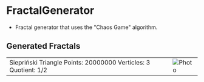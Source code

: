 # FractalGenerator
  - Fractal generator that uses the "Chaos Game" algorithm.

## Generated Fractals
| | |
| ------ | ------ |
| Siepriński Triangle  Points: 20000000  Verticles: 3  Quotient: 1/2| ![Photo]([https://github.com/Clwmm/Minesweeper/blob/master/Minesweeper/res/ss2.png](https://github.com/Clwmm/FractalGenerator/blob/master/FractalGenerator/rend/Fractal_1.png)) |

